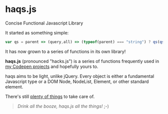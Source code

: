 # haqs.js
Concise Functional Javascript Library

It started as something simple:

```js
var qs = parent => (query,all) => (typeof(parent) === "string") ? qs(qs()(parent))(query,all) : (parent||document)[`querySelector${(all||false)?"All":""}`](query);
```

It has now grown to a series of functions in its own library!

**haqs.js** (pronounced "hacks.js") is a series of functions frequently used in [my Codepen projects](https://codepen.io/jrcharney/) and hopefully yours to.

haqs aims to be light, unlike jQuery. Every object is either a fundamental Javascript type or a DOM Node, NodeList, Element, or other standard element.

There's still [plenty of things](TODO.md) to take care of.

> *Drink all the booze, haqs.js all the things!* ;-)
